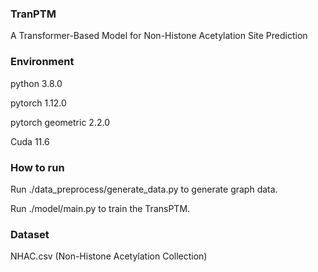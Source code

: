 ### TranPTM
A Transformer-Based Model for Non-Histone Acetylation Site Prediction

### Environment
python 3.8.0

pytorch 1.12.0

pytorch geometric 2.2.0

Cuda 11.6

### How to run
Run ./data_preprocess/generate_data.py to generate graph data.

Run ./model/main.py to train the TransPTM.

### Dataset
NHAC.csv (Non-Histone Acetylation Collection)
